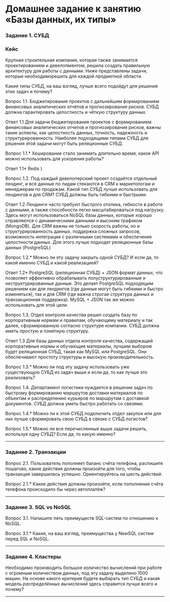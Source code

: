 # Домашнее задание к занятию «Базы данных, их типы»


### Задание 1. СУБД

### Кейс
Крупная строительная компания, которая также занимается проектированием и девелопментом, решила создать правильную архитектуру для работы с данными. Ниже представлены задачи, которые необходиморешить для каждой предметной области. 

Какие типы СУБД, на ваш взгляд, лучше всего подойдут для решения этих задач и почему? 
 
Вопрос 1.1. 
Бюджетирование проектов с дальнейшим формированием финансовых аналитических отчётов и прогнозирования рисков. СУБД должна гарантировать целостность и чёткую структуру данных.

Ответ 1.1
Для задачи бюджетирования проектов с формированием финансовых аналитических отчетов и прогнозирования рисков, важны такие аспекты, как целостность данных, точность, надежность и структурированность. Наиболее подходящими типами СУБД для решения этой задачи могут быть реляционные СУБД.

Вопрос 1.1.* 
Хеширование стало занимать длительно время, какое API можно использовать для ускорения работы? 

Ответ 1.1* 
Redis )

Вопрос 1.2. 
Под каждый девелоперский проект создаётся отдельный лендинг, и все данные по лидам стекаются в CRM к маркетологам и менеджерам по продажам. Какой тип СУБД лучше использовать для лендингов и для CRM? 
СУБД должны быть гибкими и быстрыми.

Ответ 1.2
Лендинги часто требуют быстрого отклика, гибкости в работе с данными, а также способности легко масштабироваться под нагрузку. Здесь могут использоваться NoSQL базы данных, которые хорошо справляются с динамическими данными и высоким трафиком (MongoDB). Для CRM важны не только скорость работы, но и структурированность данных, поддержка сложных запросов, возможность интеграции с различными системами и обеспечение целостности данных. Для этого лучше подходят реляционные базы данных (PostgreSQL)

Вопрос 1.2.* 
Можно ли эту задачу закрыть одной СУБД? И если да, то какой именно СУБД и какой реализацией?

Ответ 1.2*
PostgreSQL (реляционная СУБД) + JSON формат данных, что позволяет эффективно обрабатывать полуструктурированные и неструктурированные данные. Это делает PostgreSQL подходящим решением как для лендингов (где данные могут быть гибкими и быстро изменяться), так и для CRM (где важна строгая структура данных и транзакционная поддержка).
MySQL + JSON так же можно использовать для этой цели.

Вопрос 1.3. Отдел контроля качества решил создать базу по корпоративным нормам и правилам, обучающему материалу и так далее, сформированную согласно структуре компании. СУБД должна иметь простую и понятную структуру.

Ответ 1.3
Для базы данных отдела контроля качества, содержащей корпоративные нормы и обучающие материалы, лучшим выбором будет реляционная СУБД, такая как MySQL или PostgreSQL. Они обеспечивают простоту структуры и высокую производительность.

Вопрос 1.3.* 
Можно ли под эту задачу использовать уже существующую СУБД из задач выше и если да, то как лучше это реализовать?



Вопрос
1.4. Департамент логистики нуждается в решении задач по быстрому формированию маршрутов доставки материалов 
по объектам и распределению курьеров по маршрутам с доставкой документов. СУБД должна уметь быстро работать
со связями.

Вопрос
1.4.* Можно ли к этой СУБД подключить отдел закупок или для них лучше сформировать свою СУБД в связке с СУБД 
логистов?

Вопрос
1.5.* Можно ли все перечисленные выше задачи решить, используя одну СУБД? Если да, то какую именно?


---

### Задание 2. Транзакции

Вопрос
2.1. Пользователь пополняет баланс счёта телефона, распишите пошагово, какие действия должны произойти для того, чтобы 
транзакция завершилась успешно. Ориентируйтесь на шесть действий.

Вопрос
2.1.* Какие действия должны произойти, если пополнение счёта телефона происходило бы через автоплатёж?


---

### Задание 3. SQL vs NoSQL

Вопрос
3.1. Напишите пять преимуществ SQL-систем по отношению к NoSQL. 

Вопрос
3.1.* Какие, на ваш взгляд, преимущества у NewSQL систем перед SQL и NoSQL.


---

### Задание 4. Кластеры

Необходимо производить большое количество вычислений при работе с огромным количеством данных, под эту задачу 
выделено 1000 машин. 
На основе какого критерия будете выбирать тип СУБД и какая модель *распределённых вычислений* 
здесь справится лучше всего и почему?


---

